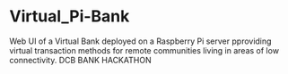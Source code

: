 # Virtual_Pi-Bank                                                         
Web UI of a Virtual Bank deployed on a Raspberry Pi server pproviding virtual transaction methods for remote communities  living in areas of low connectivity. 
DCB BANK HACKATHON
